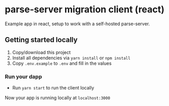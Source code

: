 # parse-server migration client (react)

Example app in react, setup to work with a self-hosted parse-server.

## Getting started locally

1. Copy/download this project
2. Install all dependencies via `yarn install` or `npm install`
3. Copy `.env.example` to `.env` and fill in the values 


### Run your dapp

- Run `yarn start` to run the client locally

Now your app is running locally at `localhost:3000`
